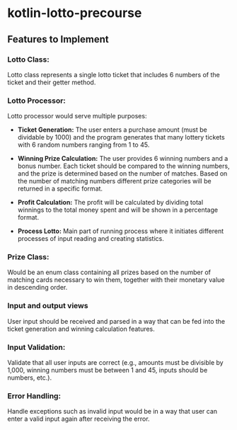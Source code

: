 # kotlin-lotto-precourse

## Features to Implement

### Lotto Class:

Lotto class represents a single lotto ticket that includes 6 numbers of the ticket and their getter method.

### Lotto Processor:

Lotto processor would serve multiple purposes:

- **Ticket Generation:** 
The user enters a purchase amount (must be dividable by 1000) and the program generates that many lottery tickets with 6 random numbers ranging from 1 to 45.

- **Winning Prize Calculation:**
The user provides 6 winning numbers and a bonus number. Each ticket should be compared to the winning numbers, and the prize is determined based on the number of matches. Based on the number of matching numbers different prize categories will be returned in a specific format.

- **Profit Calculation:**
The profit will be calculated by dividing total winnings to the total money spent and will be shown in a percentage format.

- **Process Lotto:**
Main part of running process where it initiates different processes of input reading and creating statistics.

### Prize Class:

Would be an enum class containing all prizes based on the number of matching cards necessary to win them, together with their monetary value in descending order.

### Input and output views

User input should be received and parsed in a way that can be fed into the ticket generation and winning calculation features.

### Input Validation:

Validate that all user inputs are correct (e.g., amounts must be divisible by 1,000, winning numbers must be between 1 and 45, inputs should be numbers, etc.).

### Error Handling:

Handle exceptions such as invalid input would be in a way that user can enter a valid input again after receiving the error. 
